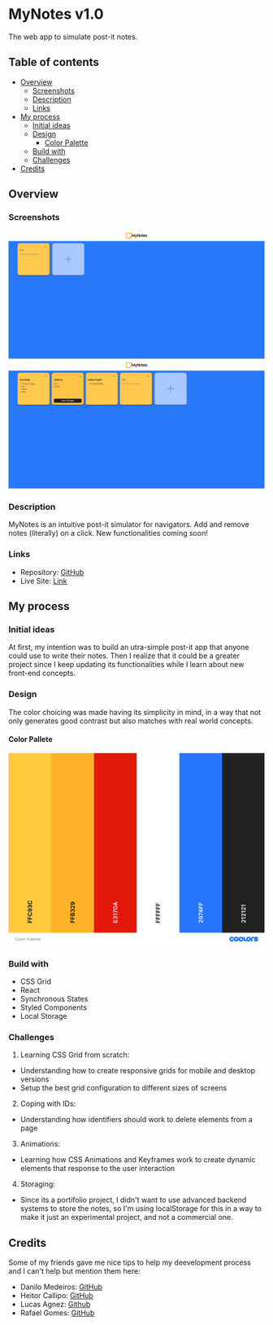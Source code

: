 # MyNotes v1.0

The web app to simulate post-it notes.

## Table of contents

- [Overview](#overview)
  - [Screenshots](#screenshot)
  - [Description](#description)
  - [Links](#links)
- [My process](#my-process)
  - [Initial ideas](#initial-ideas)
  - [Design](#design)
    - [Color Palette](#color-pallete)
  - [Build with](#build-with)
  - [Challenges](#challenges)
- [Credits](#credits)

## Overview

### Screenshots
![](./project-imgs/home.jpg)
![](./project-imgs/usage.jpg)

### Description

MyNotes is an intuitive post-it simulator for navigators. Add and remove notes (literally) on a click. New functionalities coming soon!

### Links

- Repository: [GitHub](https://github.com/thiagofons/mynotes)
- Live Site: [Link](https://thiagofons.github.io/mynotes)

## My process

### Initial ideas

At first, my intention was to build an utra-simple post-it app that anyone could use to write their notes. Then I realize that it could be a greater project since I keep updating its functionalities while I learn about new front-end concepts.

### Design

The color choicing was made having its simplicity in mind, in a way that not only generates good contrast but also matches with real world concepts.

#### Color Pallete

![](./project-imgs/color-palette.png)

### Build with

- CSS Grid
- React
- Synchronous States
- Styled Components
- Local Storage

### Challenges

1. Learning CSS Grid from scratch:
- Understanding how to create responsive grids for mobile and desktop versions
- Setup the best grid configuration to different sizes of screens

2. Coping with IDs:
- Understanding how identifiers should work to delete elements from a page

3. Animations:
- Learning how CSS Animations and Keyframes work to create dynamic elements that response to the user interaction

4. Storaging:
- Since its a portifolio project, I didn't want to use advanced backend systems to store the notes, so I'm using localStorage for this in a way to make it just an experimental project, and not a commercial one.

## Credits

Some of my friends gave me nice tips to help my deevelopment process and I can't help but mention them here:

- Danilo Medeiros: [GitHub](https://github.com/Dhanilow15)
- Heitor Callipo: [GitHub](https://github.com/heitorcallipo)
- Lucas Agnez: [Github](https://github.com/LucasAgnez)
- Rafael Gomes: [GitHub](https://github.com/rafaelgdgs)

